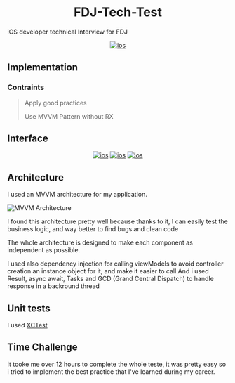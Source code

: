 <h1 align="center">FDJ-Tech-Test</h1>
iOS developer technical Interview for FDJ
<p align="center">
  <a href="https://upload.wikimedia.org/wikipedia/commons/4/45/IOS_14_Logo.png"><img alt="ios" src="https://upload.wikimedia.org/wikipedia/commons/4/45/IOS_14_Logo.png"/></a>
</p>

## Implementation

### Contraints
> 
> Apply good practices
>
> Use MVVM Pattern without RX

## Interface

<p align="center">
  <a href="https://github.com/elaidi93/FDJ-Tech-Test/blob/develop/Readme_img/screen1.jpeg.jpeg"><img alt="ios" src="https://github.com/elaidi93/FDJ-Tech-Test/blob/develop/Readme_img/screen1.jpeg"/></a>
    <a href="https://github.com/elaidi93/FDJ-Tech-Test/blob/develop/Readme_img/screen2.jpeg"><img alt="ios" src="https://github.com/elaidi93/FDJ-Tech-Test/blob/develop/Readme_img/screen2.jpeg"/></a>
        <a href="https://github.com/elaidi93/FDJ-Tech-Test/blob/develop/Readme_img/screen3.jpeg"><img alt="ios" src="https://github.com/elaidi93/FDJ-Tech-Test/blob/develop/Readme_img/screen3.jpeg"/></a>
</p>

## Architecture 

I used an MVVM architecture for my application. 

![MVVM Architecture](https://upload.wikimedia.org/wikipedia/commons/8/87/MVVMPattern.png "")

I found this architecture pretty well because thanks to it, I can easily test the business logic, and way better to find bugs and clean code

The whole architecture is designed to make each component as independent as possible.

I used also dependency injection for calling viewModels to avoid controller creation an instance object for it, and make it easier to call
And i used Result, async await, Tasks and GCD (Grand Central Dispatch) to handle response in a backround thread

## Unit tests

I used [XCTest](https://developer.apple.com/documentation/xctest) 

## Time Challenge

It tooke me over 12 hours to complete the whole teste, it was pretty easy so i tried to implement the best practice that I've learned during my career.
